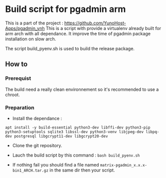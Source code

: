 Build script for pgadmin arm
=============================

This is a part of the project :  https://github.com/YunoHost-Apps/pgadmin_ynh
This is a script with provide a virtualenv already built for arm arch with all dependance. It improve the time of pgadmin package installation on slow arch.

The script build_pyenv.sh is used to build the release package.

How to
------

### Prerequist

The build need a really clean environnement so it's recommended to use a chroot. 

### Preparation

- Install the dependance :
```
apt install -y build-essential python3-dev libffi-dev python3-pip python3-setuptools sqlite3 libssl-dev python3-venv libjpeg-dev libpq-dev postgresql libgcrypt11-dev libgcrypt20-dev
```

- Clone the git repository.

- Lauch the build script by this command : `bash build_pyenv.sh`

- If nothing fail you should find a file named `matrix-pgadmin_x.x.x-bin1_ARCH.tar.gz` in the same dir then your script.
